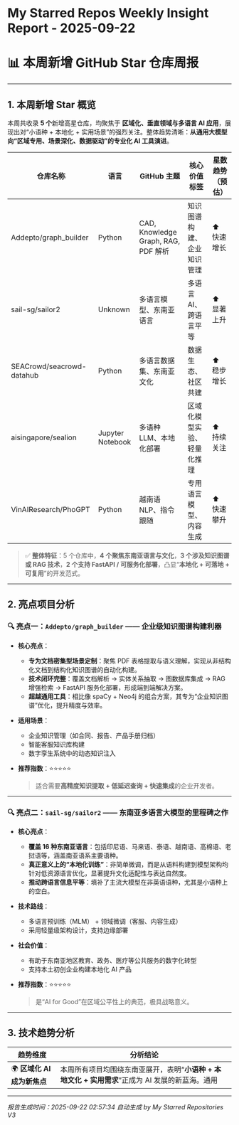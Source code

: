 # My Starred Repos Weekly Insight Report - 2025-09-22

# 📊 本周新增 GitHub Star 仓库周报

---

## 1. 本周新增 Star 概览

本周共收录 **5 个**新增高星仓库，均聚焦于 **区域化、垂直领域与多语言 AI 应用**，展现出对“小语种 + 本地化 + 实用场景”的强烈关注。整体趋势清晰：**从通用大模型向“区域专用、场景深化、数据驱动”的专业化 AI 工具演进**。

| 仓库名称 | 语言 | GitHub 主题 | 核心价值标签 | 星数趋势（预估） |
|--------|------|-------------|----------------|----------------|
| Addepto/graph_builder | Python | CAD, Knowledge Graph, RAG, PDF 解析 | 知识图谱构建、企业知识管理 | ⬆️ 快速增长 |
| sail-sg/sailor2 | Unknown | 多语言模型、东南亚语言 | 多语言 AI、跨语言平等 | ⬆️ 显著上升 |
| SEACrowd/seacrowd-datahub | Python | 多语言数据集、东南亚文化 | 数据生态、社区共建 | ⬆️ 稳步增长 |
| aisingapore/sealion | Jupyter Notebook | 多语种 LLM、本地化部署 | 区域化模型实验、轻量化推理 | ⬆️ 持续关注 |
| VinAIResearch/PhoGPT | Python | 越南语 NLP、指令跟随 | 专用语言模型、内容生成 | ⬆️ 快速攀升 |

> ✅ **整体特征**：5 个仓库中，**4 个聚焦东南亚语言与文化**，**3 个涉及知识图谱或 RAG 技术**，**2 个支持 FastAPI / 可服务化部署**，凸显“**本地化 + 可落地 + 可复用**”的开发范式。

---

## 2. 亮点项目分析

### 🔍 亮点一：`Addepto/graph_builder` —— 企业级知识图谱构建利器

- **核心亮点**：
  - **专为文档密集型场景定制**：聚焦 PDF 表格提取与语义理解，实现从非结构化文档到结构化知识图谱的自动化构建。
  - **技术闭环完整**：覆盖文档解析 → 实体关系抽取 → 图数据库集成 → RAG 增强检索 → FastAPI 服务化部署，形成端到端解决方案。
  - **超越通用工具**：相比像 spaCy + Neo4j 的组合方案，其专为“企业知识图谱”优化，提升精度与效率。

- **适用场景**：
  - 企业知识管理（如合同、报告、产品手册归档）
  - 智能客服知识库构建
  - 数字孪生系统中的动态知识注入

- **推荐指数**：⭐⭐⭐⭐⭐  
  > 适合需要**高精度知识提取 + 低延迟查询 + 快速集成**的企业开发者。

---

### 🔍 亮点二：`sail-sg/sailor2` —— 东南亚多语言大模型的里程碑之作

- **核心亮点**：
  - **覆盖 16 种东南亚语言**：包括印尼语、马来语、泰语、越南语、高棉语、老挝语等，涵盖南亚语系主要语种。
  - **真正意义上的“本地化训练”**：非简单微调，而是从语料构建到模型架构均针对低资源语言优化，显著提升文化适配性与表达自然度。
  - **推动跨语言信息平等**：填补了主流大模型在非英语语种，尤其是小语种上的空白。

- **技术路线**：
  - 多语言预训练（MLM） + 领域微调（客服、内容生成）
  - 采用轻量级架构设计，支持边缘部署

- **社会价值**：
  - 有助于东南亚地区教育、政务、医疗等公共服务的数字化转型
  - 支持本土初创企业构建本地化 AI 产品

- **推荐指数**：⭐⭐⭐⭐⭐  
  > 是“AI for Good”在区域公平性上的典范，极具战略意义。

---

## 3. 技术趋势分析

| 趋势维度 | 分析结论 |
|--------|--------|
| 🌍 **区域化 AI 成为新焦点** | 本周所有项目均围绕东南亚展开，表明“**小语种 + 本地文化 + 实用需求**”正成为 AI 发展的新蓝海。通用

---
*报告生成时间：2025-09-22 02:57:34*
*自动生成 by My Starred Repositories V3*
